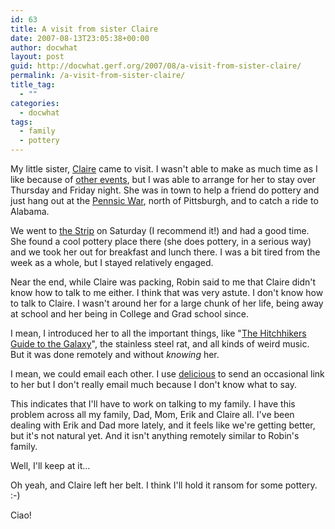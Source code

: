 ```yaml
---
id: 63
title: A visit from sister Claire
date: 2007-08-13T23:05:38+00:00
author: docwhat
layout: post
guid: http://docwhat.gerf.org/2007/08/a-visit-from-sister-claire/
permalink: /a-visit-from-sister-claire/
title_tag:
  - ""
categories:
  - docwhat
tags:
  - family
  - pottery
---
```

My little sister, <a href="http://www.myspace.com/clairewillis/">Claire</a> came to visit.  I wasn't able to make as much time as I like because of <a href="http://docwhat.gerf.org/2007/08/auf-wiedersehen-oma/">other events</a>, but I was able to arrange for her to stay over Thursday and Friday night.  She was in town to help a friend do pottery and just hang out at the <a href="http://www.pennsicwar.org/penn36/">Pennsic War</a>, north of Pittsburgh, and to catch a ride to Alabama.

We went to <a href="http://www.neighborsinthestrip.com/thestrip/thestrip.html">the Strip</a> on Saturday (I recommend it!) and had a good time.  She found a cool pottery place there (she does pottery, in a serious way) and we took her out for breakfast and lunch there. I was a bit tired from the week as a whole, but I stayed relatively engaged.

Near the end, while Claire was packing, Robin said to me that Claire didn't know how to talk to me either.  I think that was very astute.  I don't know how to talk to Claire.  I wasn't around her for a large chunk of her life, being away at school and her being in College and Grad school since.

I mean, I introduced her to all the important things, like "<a href="http://en.wikipedia.org/wiki/The_Hitchhiker's_Guide_to_the_Galaxy">The Hitchhikers Guide to the Galaxy</a>", the stainless steel rat, and all kinds of weird music.  But it was done remotely and without <em>knowing</em> her.

I mean, we could email each other.  I use <a href="http://del.icio.us/docwhat">delicious</a> to send an occasional link to her but I don't really email much because I don't know what to say.

This indicates that I'll have to work on talking to my family.  I have this problem across all my family, Dad, Mom, Erik and Claire all.  I've been dealing with Erik and Dad more lately, and it feels like we're getting better, but it's not natural yet.  And it isn't anything remotely similar to Robin's family.

Well, I'll keep at it…

Oh yeah, and Claire left her belt.  I think I'll hold it ransom for some pottery. :-)

Ciao!